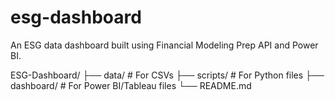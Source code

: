 # esg-dashboard
An ESG data dashboard built using Financial Modeling Prep API and Power BI.

ESG-Dashboard/
    ├── data/          # For CSVs
    ├── scripts/       # For Python files
    ├── dashboard/     # For Power BI/Tableau files
    └── README.md

